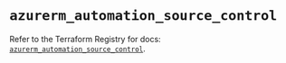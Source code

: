 # `azurerm_automation_source_control`

Refer to the Terraform Registry for docs: [`azurerm_automation_source_control`](https://registry.terraform.io/providers/hashicorp/azurerm/4.48.0/docs/resources/automation_source_control).
